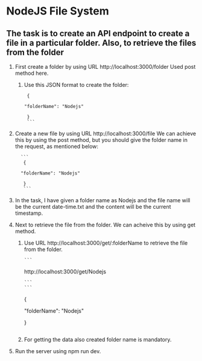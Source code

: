 # NodeJS File System

## **The task is to create an API endpoint to create a file in a particular folder. Also, to retrieve the files from the folder**

1. First create a folder by using URL http://localhost:3000/folder Used post method here.
 
   1. Use this JSON format to create the folder:

         ```
          {

         "folderName": "Nodejs"

          }
          ```
2. Create a new file by using URL http://localhost:3000/file We can achieve this by using the post method, but you should give the folder name in the request, as mentioned below:

         ```
          {

         "folderName": "Nodejs"

          }
          ```

3. In the task, I have given a folder name as Nodejs and the file name will be the current date-time.txt and the content will be the current timestamp.

4. Next to retrieve the file from the folder. We can acheive this by using get method.

    1. Use URL http://localhost:3000/get/:folderName to retrieve the file from the folder.

           ```
          http://localhost:3000/get/Nodejs  

           ```
           ```
          {

         "folderName": "Nodejs"

          }
          ```
    2. For getting the data also created folder name is mandatory.

5. Run the server using npm run dev.



    

